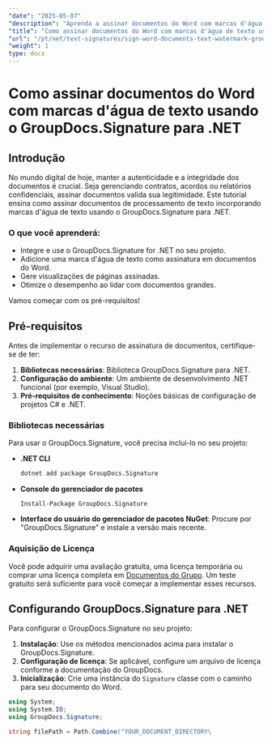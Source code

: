 ```yaml
---
"date": "2025-05-07"
"description": "Aprenda a assinar documentos do Word com marcas d'água de texto usando o GroupDocs.Signature for .NET, garantindo a integridade e a autenticidade do documento."
"title": "Como assinar documentos do Word com marcas d'água de texto usando o GroupDocs.Signature para .NET"
"url": "/pt/net/text-signatures/sign-word-documents-text-watermark-groupdocs-dotnet/"
"weight": 1
type: docs
---
```

# Como assinar documentos do Word com marcas d'água de texto usando o GroupDocs.Signature para .NET

## Introdução
No mundo digital de hoje, manter a autenticidade e a integridade dos documentos é crucial. Seja gerenciando contratos, acordos ou relatórios confidenciais, assinar documentos valida sua legitimidade. Este tutorial ensina como assinar documentos de processamento de texto incorporando marcas d'água de texto usando o GroupDocs.Signature para .NET.

### O que você aprenderá:
- Integre e use o GroupDocs.Signature for .NET no seu projeto.
- Adicione uma marca d'água de texto como assinatura em documentos do Word.
- Gere visualizações de páginas assinadas.
- Otimize o desempenho ao lidar com documentos grandes.

Vamos começar com os pré-requisitos!

## Pré-requisitos
Antes de implementar o recurso de assinatura de documentos, certifique-se de ter:
1. **Bibliotecas necessárias**: Biblioteca GroupDocs.Signature para .NET.
2. **Configuração do ambiente**: Um ambiente de desenvolvimento .NET funcional (por exemplo, Visual Studio).
3. **Pré-requisitos de conhecimento**: Noções básicas de configuração de projetos C# e .NET.

### Bibliotecas necessárias
Para usar o GroupDocs.Signature, você precisa incluí-lo no seu projeto:
- **.NET CLI**
  ```bash
  dotnet add package GroupDocs.Signature
  ```
- **Console do gerenciador de pacotes**
  ```
  Install-Package GroupDocs.Signature
  ```

- **Interface do usuário do gerenciador de pacotes NuGet**: Procure por "GroupDocs.Signature" e instale a versão mais recente.

### Aquisição de Licença
Você pode adquirir uma avaliação gratuita, uma licença temporária ou comprar uma licença completa em [Documentos do Grupo](https://purchase.groupdocs.com/buy). Um teste gratuito será suficiente para você começar a implementar esses recursos.

## Configurando GroupDocs.Signature para .NET
Para configurar o GroupDocs.Signature no seu projeto:
1. **Instalação**: Use os métodos mencionados acima para instalar o GroupDocs.Signature.
2. **Configuração de licença**: Se aplicável, configure um arquivo de licença conforme a documentação do GroupDocs.
3. **Inicialização**: Crie uma instância do `Signature` classe com o caminho para seu documento do Word.

```csharp
using System;
using System.IO;
using GroupDocs.Signature;

string filePath = Path.Combine("YOUR_DOCUMENT_DIRECTORY\
